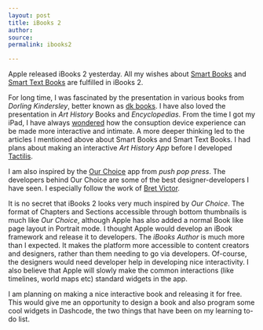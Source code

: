 ```yaml
---
layout: post
title: iBooks 2
author: 
source: 
permalink: ibooks2

---
```


Apple released iBooks 2 yesterday. All my wishes about [Smart Books](/smartbooks) and [Smart Text Books](/smarttextbooks) are fulfilled in iBooks 2.

For long time, I was fascinated by the presentation in various books from _Dorling Kindersley_, better known as [dk books](http://www.dk.co.uk/). I have also loved the presentation in _Art History_ Books and _Encyclopedias_. From the time I got my iPad, I have always [wondered](/DinnerPlate) how the consuption device experience can be made more interactive and intimate. A more deeper thinking led to the articles I mentioned above about Smart Books and Smart Text Books. I had plans about making an interactive _Art History App_ before I developed [Tactilis](http://www.tactilisapp.com).

I am also inspired by the [Our Choice](http://pushpoppress.com/ourchoice/) app from _push pop press_. The developers behind Our Choice are some of the best designer-developers I have seen. I especially follow the work of [Bret Victor](http://worrydream.com/). 

It is no secret that iBooks 2 looks very much inspired by _Our Choice_. The format of Chapters and Sections accessible through bottom thumbnails is much like _Our Choice_, although Apple has also added a normal Book like page layout in Portrait mode.
I thought Apple would develop an iBook framework and release it to developers. The _iBooks Author_ is much more than I expected. It makes the platform more accessible to content creators and designers, rather than them needing to go via developers. Of-course, the designers would need developer help in developing nice interactivity. I also believe that Apple will slowly make the common interactions (like timelines, world maps etc) standard widgets in the app.

I am planning on making a nice interactive book and releasing it for free. This would give me an opportunity to design a book and also program some cool widgets in Dashcode, the two things that have been on my learning to-do list.